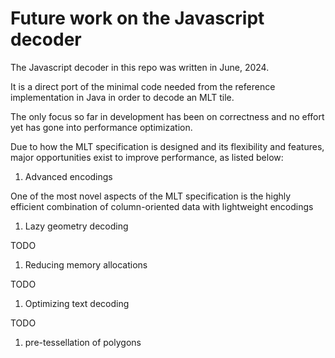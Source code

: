 # Future work on the Javascript decoder

The Javascript decoder in this repo was written in June, 2024.

It is a direct port of the minimal code needed from the reference implementation in Java in order to decode an MLT tile.

The only focus so far in development has been on correctness and no effort yet has gone into performance optimization.

Due to how the MLT specification is designed and its flexibility and features, major opportunities exist to improve performance, as listed below:

1. Advanced encodings

One of the most novel aspects of the MLT specification is the highly efficient combination of column-oriented data with lightweight encodings

1. Lazy geometry decoding

TODO

1. Reducing memory allocations

TODO

1. Optimizing text decoding

TODO

1. pre-tessellation of polygons
